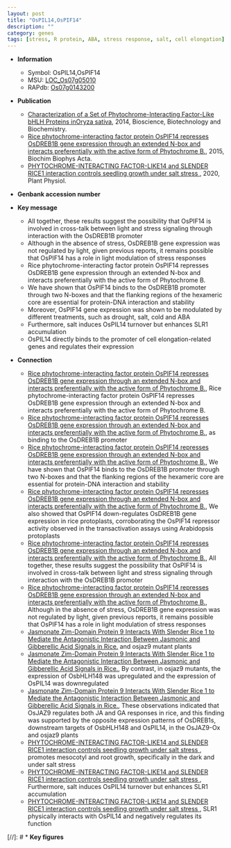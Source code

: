 ```yaml
---
layout: post
title: "OsPIL14,OsPIF14"
description: ""
category: genes
tags: [stress, R protein, ABA, stress response, salt, cell elongation]
---
```


* **Information**  
    + Symbol: OsPIL14,OsPIF14  
    + MSU: [LOC_Os07g05010](http://rice.plantbiology.msu.edu/cgi-bin/ORF_infopage.cgi?orf=LOC_Os07g05010)  
    + RAPdb: [Os07g0143200](http://rapdb.dna.affrc.go.jp/viewer/gbrowse_details/irgsp1?name=Os07g0143200)  

* **Publication**  
    + [Characterization of a Set of Phytochrome-Interacting Factor-Like bHLH Proteins inOryza sativa](http://www.ncbi.nlm.nih.gov/pubmed?term=Characterization+of+a+Set+of+Phytochrome-Interacting+Factor-Like+bHLH+Proteins+inOryza+sativa%5BTitle%5D), 2014, Bioscience, Biotechnology and Biochemistry.
    + [Rice phytochrome-interacting factor protein OsPIF14 represses OsDREB1B gene expression through an extended N-box and interacts preferentially with the active form of Phytochrome B.](http://www.ncbi.nlm.nih.gov/pubmed?term=Rice+phytochrome-interacting+factor+protein+OsPIF14+represses+OsDREB1B+gene+expression+through+an+extended+N-box+and+interacts+preferentially+with+the+active+form+of+Phytochrome+B.%5BTitle%5D), 2015, Biochim Biophys Acta.
    + [PHYTOCHROME-INTERACTING FACTOR-LIKE14 and SLENDER RICE1 interaction controls seedling growth under salt stress ](http://www.ncbi.nlm.nih.gov/pubmed?term=PHYTOCHROME-INTERACTING+FACTOR-LIKE14+and+SLENDER+RICE1+interaction+controls+seedling+growth+under+salt+stress+%5BTitle%5D), 2020, Plant Physiol.

* **Genbank accession number**  

* **Key message**  
    + All together, these results suggest the possibility that OsPIF14 is involved in cross-talk between light and stress signaling through interaction with the OsDREB1B promoter
    + Although in the absence of stress, OsDREB1B gene expression was not regulated by light, given previous reports, it remains possible that OsPIF14 has a role in light modulation of stress responses
    + Rice phytochrome-interacting factor protein OsPIF14 represses OsDREB1B gene expression through an extended N-box and interacts preferentially with the active form of Phytochrome B.
    + We have shown that OsPIF14 binds to the OsDREB1B promoter through two N-boxes and that the flanking regions of the hexameric core are essential for protein-DNA interaction and stability
    + Moreover, OsPIF14 gene expression was shown to be modulated by different treatments, such as drought, salt, cold and ABA
    + Furthermore, salt induces OsPIL14 turnover but enhances SLR1 accumulation
    + OsPIL14 directly binds to the promoter of cell elongation-related genes and regulates their expression

* **Connection**  
    + [Rice phytochrome-interacting factor protein OsPIF14 represses OsDREB1B gene expression through an extended N-box and interacts preferentially with the active form of Phytochrome B.](http://www.ncbi.nlm.nih.gov/pubmed?term=Rice+phytochrome-interacting+factor+protein+OsPIF14+represses+OsDREB1B+gene+expression+through+an+extended+N-box+and+interacts+preferentially+with+the+active+form+of+Phytochrome+B.%5BTitle%5D), Rice phytochrome-interacting factor protein OsPIF14 represses OsDREB1B gene expression through an extended N-box and interacts preferentially with the active form of Phytochrome B.
    + [Rice phytochrome-interacting factor protein OsPIF14 represses OsDREB1B gene expression through an extended N-box and interacts preferentially with the active form of Phytochrome B.](OsPIF14), as binding to the OsDREB1B promoter
    + [Rice phytochrome-interacting factor protein OsPIF14 represses OsDREB1B gene expression through an extended N-box and interacts preferentially with the active form of Phytochrome B.](http://www.ncbi.nlm.nih.gov/pubmed?term=Rice+phytochrome-interacting+factor+protein+OsPIF14+represses+OsDREB1B+gene+expression+through+an+extended+N-box+and+interacts+preferentially+with+the+active+form+of+Phytochrome+B.%5BTitle%5D), We have shown that OsPIF14 binds to the OsDREB1B promoter through two N-boxes and that the flanking regions of the hexameric core are essential for protein-DNA interaction and stability
    + [Rice phytochrome-interacting factor protein OsPIF14 represses OsDREB1B gene expression through an extended N-box and interacts preferentially with the active form of Phytochrome B.](http://www.ncbi.nlm.nih.gov/pubmed?term=Rice+phytochrome-interacting+factor+protein+OsPIF14+represses+OsDREB1B+gene+expression+through+an+extended+N-box+and+interacts+preferentially+with+the+active+form+of+Phytochrome+B.%5BTitle%5D), We also showed that OsPIF14 down-regulates OsDREB1B gene expression in rice protoplasts, corroborating the OsPIF14 repressor activity observed in the transactivation assays using Arabidopsis protoplasts
    + [Rice phytochrome-interacting factor protein OsPIF14 represses OsDREB1B gene expression through an extended N-box and interacts preferentially with the active form of Phytochrome B.](http://www.ncbi.nlm.nih.gov/pubmed?term=Rice+phytochrome-interacting+factor+protein+OsPIF14+represses+OsDREB1B+gene+expression+through+an+extended+N-box+and+interacts+preferentially+with+the+active+form+of+Phytochrome+B.%5BTitle%5D), All together, these results suggest the possibility that OsPIF14 is involved in cross-talk between light and stress signaling through interaction with the OsDREB1B promoter
    + [Rice phytochrome-interacting factor protein OsPIF14 represses OsDREB1B gene expression through an extended N-box and interacts preferentially with the active form of Phytochrome B.](http://www.ncbi.nlm.nih.gov/pubmed?term=Rice+phytochrome-interacting+factor+protein+OsPIF14+represses+OsDREB1B+gene+expression+through+an+extended+N-box+and+interacts+preferentially+with+the+active+form+of+Phytochrome+B.%5BTitle%5D), Although in the absence of stress, OsDREB1B gene expression was not regulated by light, given previous reports, it remains possible that OsPIF14 has a role in light modulation of stress responses
    + [Jasmonate Zim-Domain Protein 9 Interacts With Slender Rice 1 to Mediate the Antagonistic Interaction Between Jasmonic and Gibberellic Acid Signals in Rice.](OsJAZ9-Ox) and osjaz9 mutant plants
    + [Jasmonate Zim-Domain Protein 9 Interacts With Slender Rice 1 to Mediate the Antagonistic Interaction Between Jasmonic and Gibberellic Acid Signals in Rice.](http://www.ncbi.nlm.nih.gov/pubmed?term=Jasmonate+Zim-Domain+Protein+9+Interacts+With+Slender+Rice+1+to+Mediate+the+Antagonistic+Interaction+Between+Jasmonic+and+Gibberellic+Acid+Signals+in+Rice.%5BTitle%5D),  By contrast, in osjaz9 mutants, the expression of OsbHLH148 was upregulated and the expression of OsPIL14 was downregulated
    + [Jasmonate Zim-Domain Protein 9 Interacts With Slender Rice 1 to Mediate the Antagonistic Interaction Between Jasmonic and Gibberellic Acid Signals in Rice.](http://www.ncbi.nlm.nih.gov/pubmed?term=Jasmonate+Zim-Domain+Protein+9+Interacts+With+Slender+Rice+1+to+Mediate+the+Antagonistic+Interaction+Between+Jasmonic+and+Gibberellic+Acid+Signals+in+Rice.%5BTitle%5D),  These observations indicated that OsJAZ9 regulates both JA and GA responses in rice, and this finding was supported by the opposite expression patterns of OsDREB1s, downstream targets of OsbHLH148 and OsPIL14, in the OsJAZ9-Ox and osjaz9 plants
    + [PHYTOCHROME-INTERACTING FACTOR-LIKE14 and SLENDER RICE1 interaction controls seedling growth under salt stress ](SLR1), promotes mesocotyl and root growth, specifically in the dark and under salt stress
    + [PHYTOCHROME-INTERACTING FACTOR-LIKE14 and SLENDER RICE1 interaction controls seedling growth under salt stress ](http://www.ncbi.nlm.nih.gov/pubmed?term=PHYTOCHROME-INTERACTING+FACTOR-LIKE14+and+SLENDER+RICE1+interaction+controls+seedling+growth+under+salt+stress+%5BTitle%5D),  Furthermore, salt induces OsPIL14 turnover but enhances SLR1 accumulation
    + [PHYTOCHROME-INTERACTING FACTOR-LIKE14 and SLENDER RICE1 interaction controls seedling growth under salt stress ](http://www.ncbi.nlm.nih.gov/pubmed?term=PHYTOCHROME-INTERACTING+FACTOR-LIKE14+and+SLENDER+RICE1+interaction+controls+seedling+growth+under+salt+stress+%5BTitle%5D),  SLR1 physically interacts with OsPIL14 and negatively regulates its function

[//]: # * **Key figures**  


